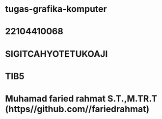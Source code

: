 # tugas-grafika-komputer
# 22104410068
# SIGITCAHYOTETUKOAJI
# TIB5
# Muhamad faried rahmat S.T.,M.TR.T (https//github.com//fariedrahmat)
